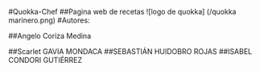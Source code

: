 #Quokka-Chef
##Pagina web de recetas 
![logo de quokka] (/quokka marinero.png)
#Autores: 

##Angelo Coriza Medina

##Scarlet GAVIA MONDACA
##SEBASTIÁN HUIDOBRO ROJAS
##ISABEL CONDORI GUTIÉRREZ

